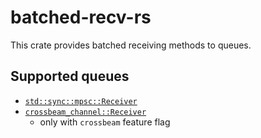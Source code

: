 # batched-recv-rs

This crate provides batched receiving methods to queues.

## Supported queues

- [`std::sync::mpsc::Receiver`](https://doc.rust-lang.org/stable/std/sync/mpsc/struct.Receiver.html)
- [`crossbeam_channel::Receiver`](https://docs.rs/crossbeam-channel/0.1.2/crossbeam_channel/struct.Receiver.html)
  - only with `crossbeam` feature flag

